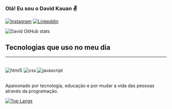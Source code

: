 ### Olá! Eu sou o David Kauan ✌️

[![Instagram](https://img.shields.io/badge/Instagram-E4405F?style=for-the-badge&logo=instagram&logoColor=white)](https://www.instagram.com/david.kauan_00/)
[![Linkeddin](https://img.shields.io/badge/LinkedIn-0077B5?style=for-the-badge&logo=linkedin&logoColor=white)](https://www.linkedin.com/in/david-kauan/)

![David GitHub stats](https://github-readme-stats.vercel.app/api?username=DavidKauan04&show_icons=true&theme=radical)

## Tecnologias que uso no meu dia
<hr/>
<div style="display: inline_block"><br/>
  <img align="center" alt="html5" src="https://img.shields.io/badge/HTML5-E34F26?style=for-the-badge&logo=html5&logoColor="white"/>
  <img align="center" alt="css" src="https://img.shields.io/badge/CSS3-1572B6?style=for-the-badge&logo=css3&logoColor="white"/>
  <img align="center" alt="javascript" src="https://img.shields.io/badge/JavaScript-F7DF1E?style=for-the-badge&logo=javascript&logoColor="black"/>
</div><br/>

Apaixonado por tecnologia, educação e por mudar a vida das pessoas através da programação.

[![Top Langs](https://github-readme-stats.vercel.app/api/top-langs/?username=DavidKauan04&layout=compact)](https://github.com/JohnZorDx/github-readme-stats)
